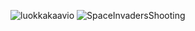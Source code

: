 ![luokkakaavio](https://yuml.me/076a5fab.jpg)
![SpaceInvadersShooting](https://github.com/sapetus/otm-harjoitustyo/tree/master/dokumentointi/SpaceInvadersShooting)

